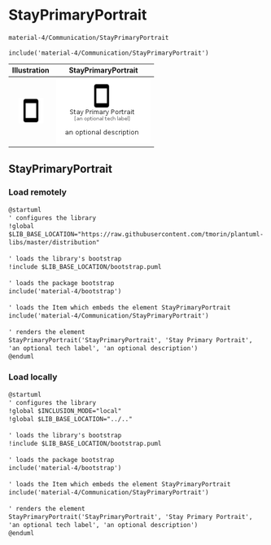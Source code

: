 # StayPrimaryPortrait


```text
material-4/Communication/StayPrimaryPortrait
```

```text
include('material-4/Communication/StayPrimaryPortrait')
```



| Illustration | StayPrimaryPortrait |
| :---: | :---: |
| ![illustration for Illustration](../../material-4/Communication/StayPrimaryPortrait.png) | ![illustration for StayPrimaryPortrait](../../material-4/Communication/StayPrimaryPortrait.Local.png) |




## StayPrimaryPortrait

### Load remotely
```plantuml
@startuml
' configures the library
!global $LIB_BASE_LOCATION="https://raw.githubusercontent.com/tmorin/plantuml-libs/master/distribution"

' loads the library's bootstrap
!include $LIB_BASE_LOCATION/bootstrap.puml

' loads the package bootstrap
include('material-4/bootstrap')

' loads the Item which embeds the element StayPrimaryPortrait
include('material-4/Communication/StayPrimaryPortrait')

' renders the element
StayPrimaryPortrait('StayPrimaryPortrait', 'Stay Primary Portrait', 'an optional tech label', 'an optional description')
@enduml
```

### Load locally
```plantuml
@startuml
' configures the library
!global $INCLUSION_MODE="local"
!global $LIB_BASE_LOCATION="../.."

' loads the library's bootstrap
!include $LIB_BASE_LOCATION/bootstrap.puml

' loads the package bootstrap
include('material-4/bootstrap')

' loads the Item which embeds the element StayPrimaryPortrait
include('material-4/Communication/StayPrimaryPortrait')

' renders the element
StayPrimaryPortrait('StayPrimaryPortrait', 'Stay Primary Portrait', 'an optional tech label', 'an optional description')
@enduml
```

